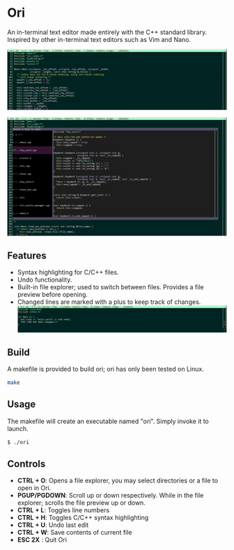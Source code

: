 # Ori

An in-terminal text editor made entirely with the C++ standard library.
Inspired by other in-terminal text editors such as Vim and Nano.

![ori default](img/Ori_Def_2.PNG)

![ori default 2](img/Ori_Open.PNG)

## Features
* Syntax highlighting for C/C++ files.
* Undo functionality.
* Built-in file explorer; used to switch between files. Provides a file preview before opening.
* Changed lines are marked with a plus to keep track of changes.
![ori line edit](img/Ori_Line_Edit.PNG)


## Build
A makefile is provided to build ori; ori has only been tested on Linux.
```bash
make
```

## Usage
The makefile will create an executable named "ori". Simply invoke it to launch.
```bash
$ ./ori
```

## Controls

* **CTRL + O**: Opens a file explorer, you may select directories or a file to open in Ori.
* **PGUP/PGDOWN**: Scroll up or down respectively. While in the file explorer; scrolls the file preview up or down.
* **CTRL + L**: Toggles line numbers
* **CTRL + H**: Toggles C/C++ syntax highlighting
* **CTRL + U**: Undo last edit
* **CTRL + W**: Save contents of current file
* **ESC 2X**  : Quit Ori


